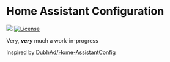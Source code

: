 # Home Assistant Configuration

[![](https://github.com/nlowe/hass-config/workflows/CI/badge.svg)](https://github.com/nlowe/hass-config/actions) [![License](https://img.shields.io/badge/license-MIT-brightgreen)](./LICENSE)

Very, ***very*** much a work-in-progress

Inspired by [DubhAd/Home-AssistantConfig](https://github.com/DubhAd/Home-AssistantConfig)
